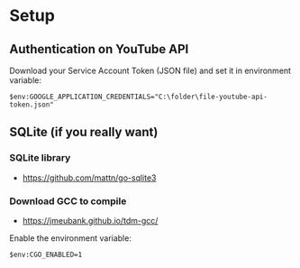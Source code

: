 # Setup

## Authentication on YouTube API

Download your Service Account Token (JSON file) and set it in environment variable:

`$env:GOOGLE_APPLICATION_CREDENTIALS="C:\folder\file-youtube-api-token.json"`

## SQLite (if you really want)

### SQLite library
* https://github.com/mattn/go-sqlite3

### Download GCC to compile

* https://jmeubank.github.io/tdm-gcc/
 
Enable the environment variable:

`$env:CGO_ENABLED=1`